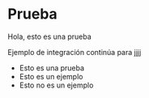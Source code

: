 # Prueba

Hola, esto es una prueba

Ejemplo de integración continúa para jjjj

* Esto es una prueba
* Esto es un ejemplo
* Esto no es un ejemplo

